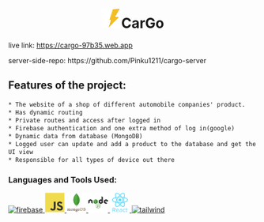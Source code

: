 
<h1 align='center'><img width='40' src="./public/logo.png" alt="1211" />CarGo</h1>

live link: https://cargo-97b35.web.app
<p>server-side-repo: https://github.com/Pinku1211/cargo-server</p>

## Features of the project:
    * The website of a shop of different automobile companies' product.
    * Has dynamic routing 
    * Private routes and access after logged in
    * Firebase authentication and one extra method of log in(google)
    * Dynamic data from database (MongoDB)
    * Logged user can update and add a product to the database and get the UI view
    * Responsible for all types of device out there
    
<h3 align="left">Languages and Tools Used:</h3>
<p align="left"> <a href="https://firebase.google.com/" target="_blank" rel="noreferrer"> <img src="https://www.vectorlogo.zone/logos/firebase/firebase-icon.svg" alt="firebase" width="40" height="40"/> </a> <a href="https://developer.mozilla.org/en-US/docs/Web/JavaScript" target="_blank" rel="noreferrer"> <img src="https://raw.githubusercontent.com/devicons/devicon/master/icons/javascript/javascript-original.svg" alt="javascript" width="40" height="40"/> </a> <a href="https://www.mongodb.com/" target="_blank" rel="noreferrer"> <img src="https://raw.githubusercontent.com/devicons/devicon/master/icons/mongodb/mongodb-original-wordmark.svg" alt="mongodb" width="40" height="40"/> </a> <a href="https://nodejs.org" target="_blank" rel="noreferrer"> <img src="https://raw.githubusercontent.com/devicons/devicon/master/icons/nodejs/nodejs-original-wordmark.svg" alt="nodejs" width="40" height="40"/> </a> <a href="https://reactjs.org/" target="_blank" rel="noreferrer"> <img src="https://raw.githubusercontent.com/devicons/devicon/master/icons/react/react-original-wordmark.svg" alt="react" width="40" height="40"/> </a> <a href="https://tailwindcss.com/" target="_blank" rel="noreferrer"> <img src="https://www.vectorlogo.zone/logos/tailwindcss/tailwindcss-icon.svg" alt="tailwind" width="40" height="40"/> </a> </p>
